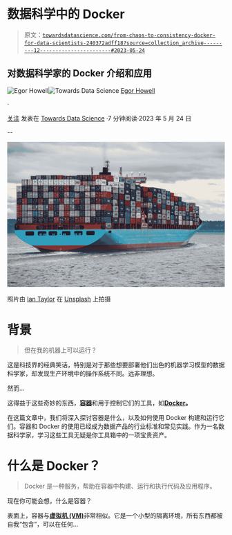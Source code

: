# 数据科学中的 Docker

> 原文：[`towardsdatascience.com/from-chaos-to-consistency-docker-for-data-scientists-240372adff18?source=collection_archive---------12-----------------------#2023-05-24`](https://towardsdatascience.com/from-chaos-to-consistency-docker-for-data-scientists-240372adff18?source=collection_archive---------12-----------------------#2023-05-24)

## 对数据科学家的 Docker 介绍和应用

[](https://medium.com/@egorhowell?source=post_page-----240372adff18--------------------------------)![Egor Howell](https://medium.com/@egorhowell?source=post_page-----240372adff18--------------------------------)[](https://towardsdatascience.com/?source=post_page-----240372adff18--------------------------------)![Towards Data Science](https://towardsdatascience.com/?source=post_page-----240372adff18--------------------------------) [Egor Howell](https://medium.com/@egorhowell?source=post_page-----240372adff18--------------------------------)

·

[关注](https://medium.com/m/signin?actionUrl=https%3A%2F%2Fmedium.com%2F_%2Fsubscribe%2Fuser%2F1cac491223b2&operation=register&redirect=https%3A%2F%2Ftowardsdatascience.com%2Ffrom-chaos-to-consistency-docker-for-data-scientists-240372adff18&user=Egor+Howell&userId=1cac491223b2&source=post_page-1cac491223b2----240372adff18---------------------post_header-----------) 发表在 [Towards Data Science](https://towardsdatascience.com/?source=post_page-----240372adff18--------------------------------) ·7 分钟阅读·2023 年 5 月 24 日

--

[](https://medium.com/m/signin?actionUrl=https%3A%2F%2Fmedium.com%2F_%2Fbookmark%2Fp%2F240372adff18&operation=register&redirect=https%3A%2F%2Ftowardsdatascience.com%2Ffrom-chaos-to-consistency-docker-for-data-scientists-240372adff18&source=-----240372adff18---------------------bookmark_footer-----------)![](img/b9ddc7ca1478ae7fd299d341e9610337.png)

照片由 [Ian Taylor](https://unsplash.com/@carrier_lost?utm_source=medium&utm_medium=referral) 在 [Unsplash](https://unsplash.com/?utm_source=medium&utm_medium=referral) 上拍摄

# 背景

> 但在我的机器上可以运行？

这是科技界的经典笑话，特别是对于那些想要部署他们出色的机器学习模型的数据科学家，却发现生产环境中的操作系统不同。远非理想。

然而…

这得益于这些奇妙的东西，[**容器**](https://www.docker.com/resources/what-container/)和用于控制它们的工具，如[**Docker**](https://en.wikipedia.org/wiki/Docker_%28software%29)**。**

在这篇文章中，我们将深入探讨容器是什么，以及如何使用 Docker 构建和运行它们。容器和 Docker 的使用已经成为数据产品的行业标准和常见实践。作为一名数据科学家，学习这些工具无疑是你工具箱中的一项宝贵资产。

# 什么是 Docker？

> Docker 是一种服务，帮助在容器中构建、运行和执行代码及应用程序。

现在你可能会想，什么是容器？

表面上，容器与[**虚拟机 (VM)**](https://en.wikipedia.org/wiki/Virtual_machine)非常相似。它是一个小型的隔离环境，所有东西都被自我“包含”，可以在任何…
